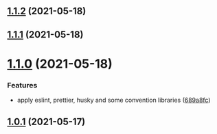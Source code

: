 ## [1.1.2](https://github.com/phatnguyenuit/nhaccuatui-downloader/compare/v1.1.1...v1.1.2) (2021-05-18)

## [1.1.1](https://github.com/phatnguyenuit/nhaccuatui-downloader/compare/v1.1.0...v1.1.1) (2021-05-18)

# [1.1.0](https://github.com/phatnguyenuit/nhaccuatui-downloader/compare/v1.0.1...v1.1.0) (2021-05-18)


### Features

* apply eslint, prettier, husky and some convention libraries ([689a8fc](https://github.com/phatnguyenuit/nhaccuatui-downloader/commit/689a8fc74f9ac39a175839846fee1b8dd84c67c6))



## [1.0.1](https://github.com/phatnguyenuit/nhaccuatui-downloader/compare/v1.0.1...v1.1.0) (2021-05-17)

